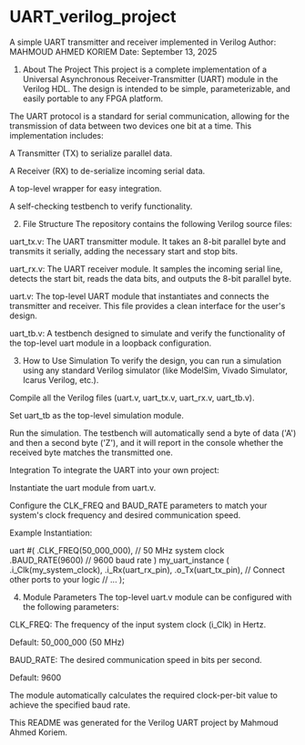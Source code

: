# UART_verilog_project
A simple UART transmitter and receiver implemented in Verilog
Author: MAHMOUD AHMED KORIEM
Date: September 13, 2025

1. About The Project
This project is a complete implementation of a Universal Asynchronous Receiver-Transmitter (UART) module in the Verilog HDL. The design is intended to be simple, parameterizable, and easily portable to any FPGA platform.

The UART protocol is a standard for serial communication, allowing for the transmission of data between two devices one bit at a time. This implementation includes:

A Transmitter (TX) to serialize parallel data.

A Receiver (RX) to de-serialize incoming serial data.

A top-level wrapper for easy integration.

A self-checking testbench to verify functionality.

2. File Structure
The repository contains the following Verilog source files:

uart_tx.v: The UART transmitter module. It takes an 8-bit parallel byte and transmits it serially, adding the necessary start and stop bits.

uart_rx.v: The UART receiver module. It samples the incoming serial line, detects the start bit, reads the data bits, and outputs the 8-bit parallel byte.

uart.v: The top-level UART module that instantiates and connects the transmitter and receiver. This file provides a clean interface for the user's design.

uart_tb.v: A testbench designed to simulate and verify the functionality of the top-level uart module in a loopback configuration.

3. How to Use
Simulation
To verify the design, you can run a simulation using any standard Verilog simulator (like ModelSim, Vivado Simulator, Icarus Verilog, etc.).

Compile all the Verilog files (uart.v, uart_tx.v, uart_rx.v, uart_tb.v).

Set uart_tb as the top-level simulation module.

Run the simulation. The testbench will automatically send a byte of data ('A') and then a second byte ('Z'), and it will report in the console whether the received byte matches the transmitted one.

Integration
To integrate the UART into your own project:

Instantiate the uart module from uart.v.

Configure the CLK_FREQ and BAUD_RATE parameters to match your system's clock frequency and desired communication speed.

Example Instantiation:

uart #(
    .CLK_FREQ(50_000_000), // 50 MHz system clock
    .BAUD_RATE(9600)      // 9600 baud rate
) my_uart_instance (
    .i_Clk(my_system_clock),
    .i_Rx(uart_rx_pin),
    .o_Tx(uart_tx_pin),
    // Connect other ports to your logic
    // ...
);

4. Module Parameters
The top-level uart.v module can be configured with the following parameters:

CLK_FREQ: The frequency of the input system clock (i_Clk) in Hertz.

Default: 50_000_000 (50 MHz)

BAUD_RATE: The desired communication speed in bits per second.

Default: 9600

The module automatically calculates the required clock-per-bit value to achieve the specified baud rate.

This README was generated for the Verilog UART project by Mahmoud Ahmed Koriem.
